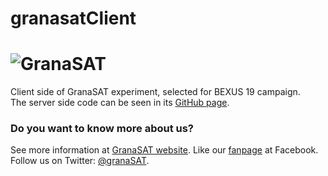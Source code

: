 granasatClient
========================================================================
![GranaSAT](https://cloud.githubusercontent.com/assets/3924815/3865957/261cbb64-1fb6-11e4-8724-823485676743.jpg)
========================================================================
Client side of GranaSAT experiment, selected for BEXUS 19 campaign.  
The server side code can be seen in its [GitHub page](https://github.com/agarciamontoro/granasatServer).

### Do you want to know more about us?
See more information at [GranaSAT website](http://granasat.ugr.es).
Like our [fanpage](http://www.facebook.com/granasat) at Facebook.
Follow us on Twitter: [@granaSAT](http://twitter.com/GranaSAT).
